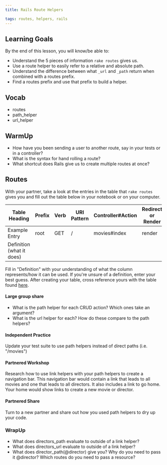 ```yaml
---
title: Rails Route Helpers

tags: routes, helpers, rails
---
```


##  Learning Goals

By the end of this lesson, you will know/be able to:

* Understand the 5 pieces of information `rake routes` gives us.
* Use a route helper to easily refer to a relative and absolute path.
* Understand the difference between what `_url` and `_path` return when combined with a routes prefix.
* Find a routes prefix and use that prefix to build a helper.

## Vocab
* routes
* path_helper
* url_helper

## WarmUp

* How have you been sending a user to another route, say in your tests or in a controller? 
* What is the syntax for hand rolling a route?
* What shortcut does Rails give us to create multiple routes at once?

## Routes

With your partner, take a look at the entries in the table that `rake routes` gives you and fill out the table below in your notebook or on your computer.

|Table Heading       |Prefix|Verb|URI Pattern|Controller#Action| Redirect or Render|
|--------------------|------|----|-----------|-----------------|-------------------|
|Example Entry       | root |GET | /         |movies#index     | render|
|Definition (what it does)|      |    |           |                 | |

Fill in "Definition" with your understanding of what the column represents/how it can be used. If you're unsure of a definition, enter your best guess. After creating your table, cross reference yours with the table found [here](https://docs.google.com/spreadsheets/d/1AGjUE49UJajPEQHvh3plKjaem5RAGvuv5SNjZzvjD9U/edit#gid=0).

#### Large group share
* What is the path helper for each CRUD action? Which ones take an argument?
* What is the url helper for each? How do these compare to the path helpers? 

#### Independent Practice
Update your test suite to use path helpers instead of direct paths (i.e. "/movies") 

#### Partnered Workshop

Research how to use link helpers with your path helpers to create a navigation bar. This navigation bar would contain a link that leads to all movies and one that leads to all directors. It also includes a link to go home. Your home would show links to create a new movie or director.

#### Partnered Share 

Turn to a new partner and share out how you used path helpers to dry up your code.

### WrapUp

* What does directors_path evaluate to outside of a link helper?
* What does directors_url evaluate to outside of a link helper?
* What does director_path(@director) give you? Why do you need to pass it @director? Which routes do you need to pass a resource?
